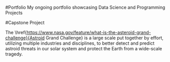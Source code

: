 #Portfolio
My ongoing portfolio showcasing Data Science and Programming Projects

#Capstone Project

The \href{https://www.nasa.gov/feature/what-is-the-asteroid-grand-challenge}{Astroid Grand Challenge} is a large scale put together by effort, utilizing multiple industries and disciplines, to better detect and predict astroid threats in our solar system and protect the Earth from a wide-scale tragedy.


